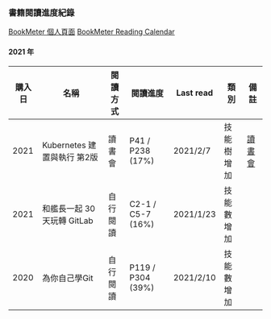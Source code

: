 ### 書籍閱讀進度紀錄

[BookMeter 個人頁面](https://bookmeter.com/users/1218380)
[BookMeter Reading Calendar](https://bookmeter.com/users/1218380/calendar)
#### 2021 年

| 購入日      | 名稱                      | 閱讀方式    | 閱讀進度           | Last read | 類別      | 備註                                                   |
| ---------- | ------------------------ | ---------  | ----------------- | --------- |-------- | -------------------------------------------------------|
| 2021       | Kubernetes 建置與執行 第2版 | 讀書會     | P41 / P238 (17%)  | 2021/2/7 | 技能樹增加 | [讀書會](https://github.com/sakanamax/SA_dockerReading) |
| 2021       | 和艦長一起 30 天玩轉 GitLab | 自行閱讀    | C2-1 / C5-7 (16%) | 2021/1/23 | 技能數增加 |                                                       |
| 2020       | 為你自己學Git              | 自行閱讀    | P119 / P304 (39%) | 2021/2/10 | 技能數增加 |                                                       |